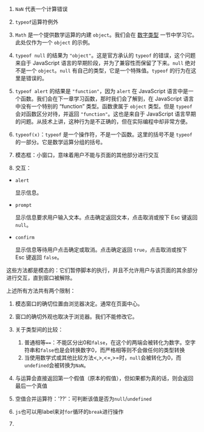 1. `NaN` 代表一个计算错误

2. `typeof`运算符例外

1. `Math` 是一个提供数学运算的内建 `object`。我们会在 [数字类型](https://zh.javascript.info/number) 一节中学习它。此处仅作为一个 `object` 的示例。
2. `typeof null` 的结果为 `"object"`。这是官方承认的 `typeof` 的错误，这个问题来自于 JavaScript 语言的早期阶段，并为了兼容性而保留了下来。`null` 绝对不是一个 `object`。`null` 有自己的类型，它是一个特殊值。`typeof` 的行为在这里是错误的。
3. `typeof alert` 的结果是 `"function"`，因为 `alert` 在 JavaScript 语言中是一个函数。我们会在下一章学习函数，那时我们会了解到，在 JavaScript 语言中没有一个特别的 “function” 类型。函数隶属于 `object` 类型。但是 `typeof` 会对函数区分对待，并返回 `"function"`。这也是来自于 JavaScript 语言早期的问题。从技术上讲，这种行为是不正确的，但在实际编程中却非常方便。

3. `typeof(x)`：`typeof` 是一个操作符，不是一个函数。这里的括号不是 `typeof` 的一部分。它是数学运算分组的括号。

4. 模态框：小窗口，意味着用户不能与页面的其他部分进行交互

5. 交互：

- `alert`

  显示信息。

- `prompt`

  显示信息要求用户输入文本。点击确定返回文本，点击取消或按下 Esc 键返回 `null`。

- `confirm`

  显示信息等待用户点击确定或取消。点击确定返回 `true`，点击取消或按下 Esc 键返回 `false`。

这些方法都是模态的：它们暂停脚本的执行，并且不允许用户与该页面的其余部分进行交互，直到窗口被解除。

上述所有方法共有两个限制：

1. 模态窗口的确切位置由浏览器决定。通常在页面中心。
2. 窗口的确切外观也取决于浏览器。我们不能修改它。

6. 关于类型间的比较：

	1. 普通相等`==`：不能区分出0和`false`，在这个的两端会被转化为数字。空字符串和`false`也是会转换数字0，而严格相等则不会做任何的类型转换
	1. 当使用数学式或其他比较方法<,>,<=,>=时，`null`会被转化为0，而`undefined`会被转换为`NaN`。

7. 与运算会直接返回第一个假值（原本的假值），但如果都为真的话，则会返回最后一个真值
8. 空值合并运算符：'??'：可判断该值是否为`null`/`undefined`

9. `js`也可以用label来对`for`循环的`break`进行操作
10. 